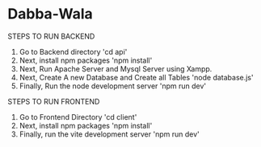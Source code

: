 # Dabba-Wala

STEPS TO RUN BACKEND

1. Go to Backend directory 'cd api'
2. Next, install npm packages 'npm install'
3. Next, Run Apache Server and Mysql Server using Xampp.
4. Next, Create A new Database and Create all Tables 'node database.js'
5. Finally, Run the node development server 'npm run dev'

STEPS TO RUN FRONTEND

1. Go to Frontend Directory 'cd client'
2. Next, install npm packages 'npm install'
3. Finally, run the vite development server 'npm run dev'
